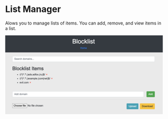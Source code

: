 # List Manager

Alows you to manage lists of items. You can add, remove, and view items in a list.

![image](doc/zlistmgr-example.jpg)